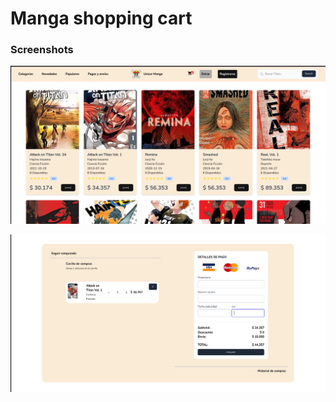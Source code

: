 # Manga shopping cart


### Screenshots

![main page](https://raw.githubusercontent.com/CarlosMateoM/manga-shopping-cart/main/Screenshot_2023-05-08_13-12-53.png)

![cart page](https://raw.githubusercontent.com/CarlosMateoM/manga-shopping-cart/main/Screenshot_2023-05-08_13-31-22.png)
